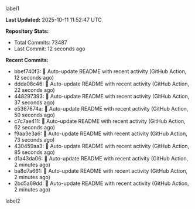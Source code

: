 
label1 
<!-- ACTIVITY_START -->
**Last Updated:** 2025-10-11 11:52:47 UTC

**Repository Stats:**
- Total Commits: 73487
- Last Commit: 12 seconds ago

**Recent Commits:**
- bbef740f3: 🤖 Auto-update README with recent activity (GitHub Action, 12 seconds ago)
- ddda08c46: 🤖 Auto-update README with recent activity (GitHub Action, 22 seconds ago)
- 448297393: 🤖 Auto-update README with recent activity (GitHub Action, 37 seconds ago)
- e5367674a: 🤖 Auto-update README with recent activity (GitHub Action, 50 seconds ago)
- c7c7ae411: 🤖 Auto-update README with recent activity (GitHub Action, 62 seconds ago)
- f9aa3e3a6: 🤖 Auto-update README with recent activity (GitHub Action, 73 seconds ago)
- 430459aa3: 🤖 Auto-update README with recent activity (GitHub Action, 85 seconds ago)
- d1a43da06: 🤖 Auto-update README with recent activity (GitHub Action, 2 minutes ago)
- ba8d7a661: 🤖 Auto-update README with recent activity (GitHub Action, 2 minutes ago)
- 2bd5a69dd: 🤖 Auto-update README with recent activity (GitHub Action, 2 minutes ago)
<!-- ACTIVITY_END -->

label2
